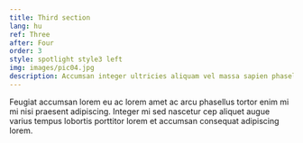 ```yaml
---
title: Third section
lang: hu
ref: Three
after: Four
order: 3
style: spotlight style3 left
img: images/pic04.jpg
description: Accumsan integer ultricies aliquam vel massa sapien phasellus
---
```


Feugiat accumsan lorem eu ac lorem amet ac arcu phasellus tortor enim mi mi nisi praesent adipiscing. Integer mi sed nascetur cep aliquet augue varius tempus lobortis porttitor lorem et accumsan consequat adipiscing lorem.
